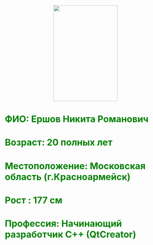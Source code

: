 
<div style="text-align:center;">
    <img src="myphoto.JPG" width="200" height="300">
</div>

 # <font color = "green" > ФИО: Ершов Никита Романович </font>

 # <font color = "green" > Возраст: 20 полных лет </font>

 # <font color = "green" > Местоположение: Московская область (г.Красноармейск) </font>

 # <font color = "green" > Рост : 177 см </font>

 # <font color = "green" > Профессия: Начинающий разработчик C++ (QtCreator) </font>
